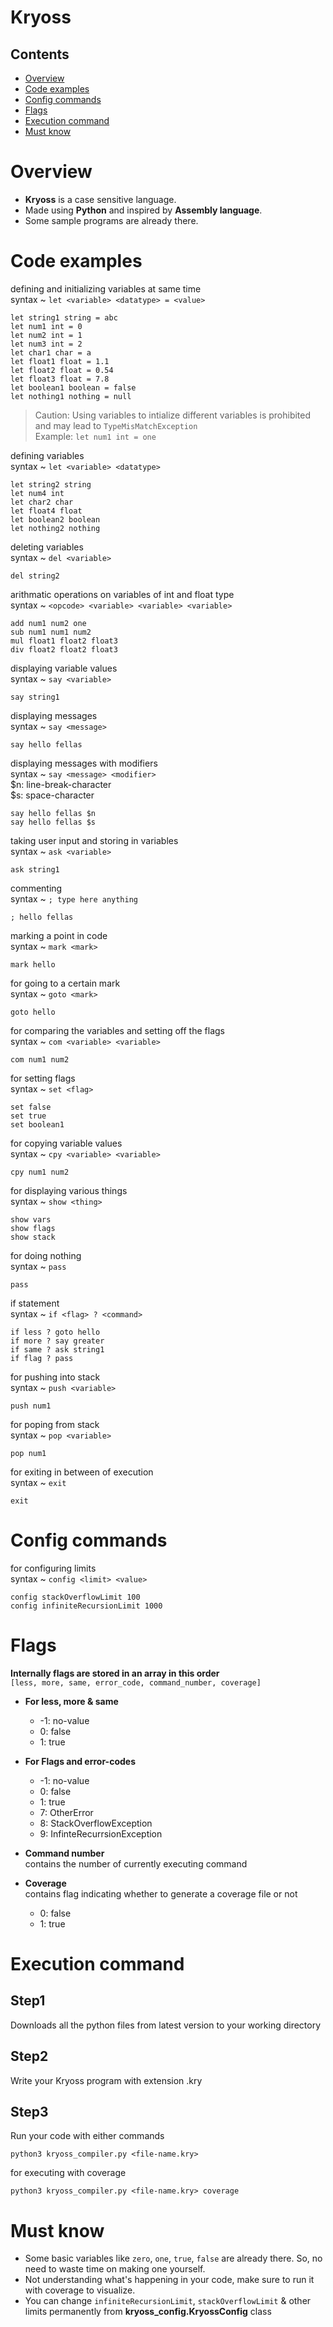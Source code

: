 # Kryoss

## Contents
- [Overview](#overview)
- [Code examples](#code-examples)
- [Config commands](#config-commands)
- [Flags](#flags)
- [Execution command](#execution-command)
- [Must know](#must-know)

# Overview
- __Kryoss__ is a case sensitive language.
- Made using __Python__ and inspired by __Assembly language__.
- Some sample programs are already there.

# Code examples

defining and initializing variables at same time<br> 
syntax ~ `let <variable> <datatype> = <value>`
```
let string1 string = abc
let num1 int = 0
let num2 int = 1
let num3 int = 2
let char1 char = a
let float1 float = 1.1
let float2 float = 0.54
let float3 float = 7.8
let boolean1 boolean = false
let nothing1 nothing = null
```
> Caution: Using variables to intialize different variables is prohibited and may lead to `TypeMisMatchException`<br>
> Example: `let num1 int = one`

defining variables<br>
syntax ~ `let <variable> <datatype>`
```
let string2 string
let num4 int
let char2 char
let float4 float
let boolean2 boolean
let nothing2 nothing
```

deleting variables<br>
syntax ~ `del <variable>`
```
del string2
```

arithmatic operations on variables of int and float type<br>
syntax ~ `<opcode> <variable> <variable> <variable>`
```
add num1 num2 one
sub num1 num1 num2
mul float1 float2 float3
div float2 float2 float3
```

displaying variable values<br>
syntax ~ `say <variable>`
```
say string1
```

displaying messages<br>
syntax ~ `say <message>`
```
say hello fellas
```

displaying messages with modifiers<br>
syntax ~ `say <message> <modifier>`<br>
$n: line-break-character<br>
$s: space-character
```
say hello fellas $n
say hello fellas $s
```

taking user input and storing in variables<br>
syntax ~ `ask <variable>`
```
ask string1
```

commenting<br>
syntax ~ `; type here anything`
```
; hello fellas
```

marking a point in code<br>
syntax ~ `mark <mark>`
```
mark hello
```

for going to a certain mark<br>
syntax ~ `goto <mark>`
```
goto hello
```

for comparing the variables and setting off the flags<br>
syntax ~ `com <variable> <variable>`
```
com num1 num2
```

for setting flags<br>
syntax ~ `set <flag>`
```
set false
set true
set boolean1
```

for copying variable values<br>
syntax ~ `cpy <variable> <variable>`
```
cpy num1 num2
```

for displaying various things<br>
syntax ~ `show <thing>`
```
show vars
show flags
show stack
```

for doing nothing<br>
syntax ~ `pass`
```
pass
```

if statement<br>
syntax ~ `if <flag> ? <command>`
```
if less ? goto hello
if more ? say greater
if same ? ask string1
if flag ? pass
```

for pushing into stack<br>
syntax ~ `push <variable>`
```
push num1
```
for poping from stack<br>
syntax ~ `pop <variable>`
```
pop num1
```
for exiting in between of execution<br>
syntax ~ `exit`
```
exit
```
# Config commands
for configuring limits<br>
syntax ~ `config <limit> <value>`
```
config stackOverflowLimit 100
config infiniteRecursionLimit 1000
```

# Flags

__Internally flags are stored in an array in this order__<br>
`[less, more, same, error_code, command_number, coverage]`

- __For less, more & same__
  - -1: no-value
  - 0: false
  - 1: true

- __For Flags and error-codes__
  - -1: no-value
  - 0: false
  - 1: true
  - 7: OtherError
  - 8: StackOverflowException
  - 9: InfinteRecurrsionException

- __Command number__<br>
  contains the number of currently executing command<br>

- __Coverage__<br>
  contains flag indicating whether to generate a coverage file or not<br>
  - 0: false
  - 1: true

# Execution command

## Step1
Downloads all the python files from latest version to your working directory

## Step2
Write your Kryoss program with extension .kry

## Step3
Run your code with either commands
```
python3 kryoss_compiler.py <file-name.kry>
```
for executing with coverage
```
python3 kryoss_compiler.py <file-name.kry> coverage
```

# Must know

- Some basic variables like `zero`, `one`, `true`, `false` are already there. So, no need to waste time on making one yourself.
- Not understanding what's happening in your code, make sure to run it with coverage to visualize.
- You can change `infiniteRecursionLimit`, `stackOverflowLimit` & other limits permanently from __kryoss_config.KryossConfig__ class
